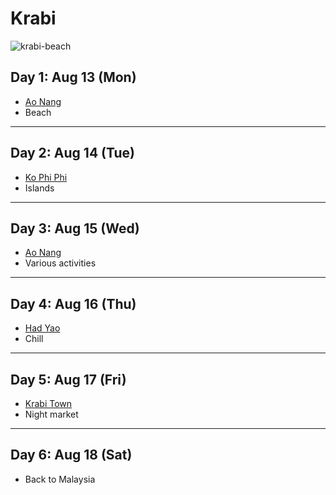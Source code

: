 # Krabi

![krabi-beach]

## Day 1: Aug 13 (Mon)

- [Ao Nang][ao-nang]
- Beach

---

## Day 2: Aug 14 (Tue)

- [Ko Phi Phi][ko-phi-phi]
- Islands

---

## Day 3: Aug 15 (Wed)

- [Ao Nang][ao-nang]
- Various activities

---

## Day 4: Aug 16 (Thu)

- [Had Yao][had-yao]
- Chill

---

## Day 5: Aug 17 (Fri)

- [Krabi Town][krabi-town]
- Night market

---

## Day 6: Aug 18 (Sat)

- Back to Malaysia

[krabi-beach]: https://wallpapershome.com/images/pages/pic_h/3410.jpg
[ao-nang]: https://wikitravel.org/en/Ao_Nang
[ko-phi-phi]: https://wikitravel.org/en/Ko_Phi_Phi
[had-yao]: https://wikitravel.org/en/Had_Yao
[krabi-town]: https://wikitravel.org/en/Krabi_Town
